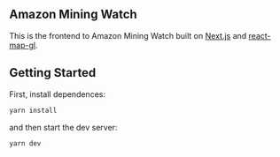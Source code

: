 ## Amazon Mining Watch
This is the frontend to Amazon Mining Watch built on [Next.js](https://nextjs.org/) and [react-map-gl](https://visgl.github.io/react-map-gl/).

## Getting Started

First, install dependences:

```bash
yarn install
```

and then start the dev server:

```bash
yarn dev
```

